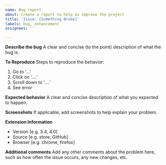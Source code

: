 ```yaml
---
name: Bug report
about: Create a report to help us improve the project
title: 'Issue: [Something Broke]'
labels: bug, enhancement
assignees: ''

---
```


**Describe the bug**
A clear and concise (to the point) description of what the bug is.

**To Reproduce**
Steps to reproduce the behavior:
1. Go to '...'
2. Click on '....'
3. Scroll down to '....'
4. See error

**Expected behavior**
A clear and concise description of what you expected to happen.

**Screenshots**
If applicable, add screenshots to help explain your problem.

**Extension Information**
 - Version [e.g. 3.4, 4.0]
 - Source [e.g. store, GitHub]
 - Browser [e.g. chrome, firefox]

**Additional comments**
Add any other comments about the problem here, such as how often the issue occurs, any new changes, etc.
